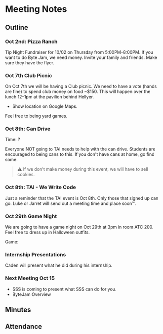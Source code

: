 # Meeting Notes

## Outline

### Oct 2nd: Pizza Ranch

Tip Night Fundraiser for 10/02 on Thursday from 5:00PM–8:00PM.
If you want to do Byte Jam, we need money.
Invite your family and friends.
Make sure they have the flyer.

### Oct 7th Club Picnic

On Oct 7th we will be having a Club picnic.
We need to have a vote (hands are fine) to spend club money on food ~$150.
This will happen over the lunch 12–1pm at the pavilion behind Hellyer.

- Show location on Google Maps.

Feel free to being yard games.


### Oct 8th: Can Drive

Time: ?

Everyone NOT going to TAI needs to help with the can drive.
Students are encouraged to being cans to this.
If you don't have cans at home, go find some.

> ⚠️ If we don't make money during this event, we will have to sell cookies.

### Oct 8th: TAI - We Write Code

Just a reminder that the TAI event is Oct 8th.
Only those that signed up can go.
Luke or Jarret will send out a meeting time and place soon™.

### Oct 29th Game Night

We are going to have a game night on Oct 29th at 3pm in room ATC 200.
Feel free to dress up in Halloween outfits.

Game: 

### Internship Presentations

Caden will present what he did during his internship. 

### Next Meeting Oct 15

- SSS is coming to present what SSS can do for you.
- ByteJam Overview

## Minutes

## Attendance


